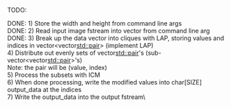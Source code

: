 TODO:

DONE: 1) Store the width and height from command line args\
DONE: 2) Read input image fstream into vector from command line arg\
DONE: 3) Break up the data vector into cliques with LAP, storing values and indices in vector<vector<std::pair>> (implement LAP)\
4) Distribute out evenly sets of vector<std::pair>'s (sub-vector<vector<std::pair>>'s)\
	Note: the pair will be (value, index)\
5) Process the subsets with ICM\
6) When done processing, write the modified values into char[SIZE] output_data at the indices\
7) Write the output_data into the output fstream\

